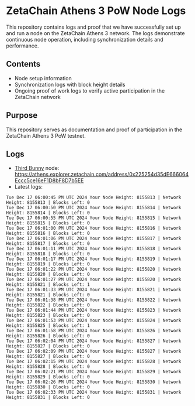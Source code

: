 # ZetaChain Athens 3 PoW Node Logs
This repository contains logs and proof that we have successfully set up and run a node on the ZetaChain Athens 3 network. The logs demonstrate continuous node operation, including synchronization details and performance.

## Contents
- Node setup information
- Synchronization logs with block height details
- Ongoing proof of work logs to verify active participation in the ZetaChain network

## Purpose
This repository serves as documentation and proof of participation in the ZetaChain Athens 3 PoW testnet.

## Logs

- [Third Bunny](https://thirdbunny.xyz/) node: https://athens.explorer.zetachain.com/address/0x225254d35dE666064Eccc5ce16eF1D8bF8D7b5EE
- Latest logs:
```
Tue Dec 17 06:00:45 PM UTC 2024 Your Node Height: 8155813 | Network Height: 8155813 | Blocks Left: 0
Tue Dec 17 06:00:50 PM UTC 2024 Your Node Height: 8155814 | Network Height: 8155814 | Blocks Left: 0
Tue Dec 17 06:00:55 PM UTC 2024 Your Node Height: 8155815 | Network Height: 8155815 | Blocks Left: 0
Tue Dec 17 06:01:00 PM UTC 2024 Your Node Height: 8155816 | Network Height: 8155816 | Blocks Left: 0
Tue Dec 17 06:01:06 PM UTC 2024 Your Node Height: 8155817 | Network Height: 8155817 | Blocks Left: 0
Tue Dec 17 06:01:11 PM UTC 2024 Your Node Height: 8155818 | Network Height: 8155818 | Blocks Left: 0
Tue Dec 17 06:01:17 PM UTC 2024 Your Node Height: 8155819 | Network Height: 8155819 | Blocks Left: 0
Tue Dec 17 06:01:22 PM UTC 2024 Your Node Height: 8155820 | Network Height: 8155820 | Blocks Left: 0
Tue Dec 17 06:01:27 PM UTC 2024 Your Node Height: 8155820 | Network Height: 8155821 | Blocks Left: 1
Tue Dec 17 06:01:33 PM UTC 2024 Your Node Height: 8155821 | Network Height: 8155821 | Blocks Left: 0
Tue Dec 17 06:01:38 PM UTC 2024 Your Node Height: 8155822 | Network Height: 8155822 | Blocks Left: 0
Tue Dec 17 06:01:44 PM UTC 2024 Your Node Height: 8155823 | Network Height: 8155823 | Blocks Left: 0
Tue Dec 17 06:01:53 PM UTC 2024 Your Node Height: 8155824 | Network Height: 8155825 | Blocks Left: 1
Tue Dec 17 06:01:58 PM UTC 2024 Your Node Height: 8155826 | Network Height: 8155826 | Blocks Left: 0
Tue Dec 17 06:02:04 PM UTC 2024 Your Node Height: 8155827 | Network Height: 8155827 | Blocks Left: 0
Tue Dec 17 06:02:09 PM UTC 2024 Your Node Height: 8155827 | Network Height: 8155827 | Blocks Left: 0
Tue Dec 17 06:02:15 PM UTC 2024 Your Node Height: 8155828 | Network Height: 8155828 | Blocks Left: 0
Tue Dec 17 06:02:21 PM UTC 2024 Your Node Height: 8155829 | Network Height: 8155829 | Blocks Left: 0
Tue Dec 17 06:02:26 PM UTC 2024 Your Node Height: 8155830 | Network Height: 8155830 | Blocks Left: 0
Tue Dec 17 06:02:33 PM UTC 2024 Your Node Height: 8155831 | Network Height: 8155831 | Blocks Left: 0
```
